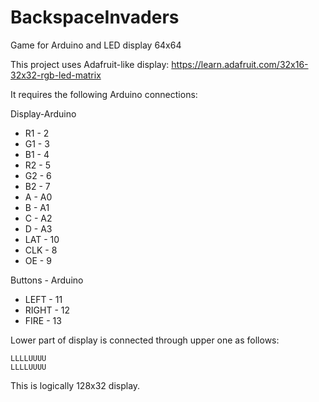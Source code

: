 # BackspaceInvaders
Game for Arduino and LED display 64x64

This project uses Adafruit-like display:
https://learn.adafruit.com/32x16-32x32-rgb-led-matrix

It requires the following Arduino connections:

Display-Arduino
* R1 - 2
* G1 - 3
* B1 - 4
* R2 - 5
* G2 - 6
* B2 - 7
* A - A0
* B - A1
* C - A2
* D - A3
* LAT - 10
* CLK - 8
* OE - 9

Buttons - Arduino
* LEFT - 11
* RIGHT - 12
* FIRE - 13

Lower part of display is connected through upper one as follows:
```
LLLLUUUU
LLLLUUUU
```
This is logically 128x32 display.
